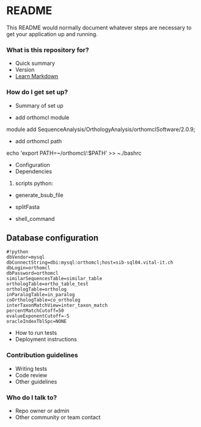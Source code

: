 # README #

This README would normally document whatever steps are necessary to get your application up and running.

### What is this repository for? ###

* Quick summary
* Version
* [Learn Markdown](https://bitbucket.org/tutorials/markdowndemo)

### How do I get set up? ###

* Summary of set up

- add orthomcl module 

module add SequenceAnalysis/OrthologyAnalysis/orthomclSoftware/2.0.9;

- add orthomcl path

echo 'export PATH=~/orthomcl/:$PATH' >> ~./bashrc

* Configuration
* Dependencies

1. scripts python:

- generate_bsub_file 

- splitFasta

- shell_command

## Database configuration ##


```
#!python
dbVendor=mysql
dbConnectString=dbi:mysql:orthomcl;host=sib-sql04.vital-it.ch
dbLogin=orthomcl
dbPassword=orthomcl
similarSequencesTable=similar_table
orthologTable=ortho_table_test
orthologTable=ortholog
inParalogTable=in_paralog
coOrthologTable=co_ortholog
interTaxonMatchView=inter_taxon_match
percentMatchCutoff=50
evalueExponentCutoff=-5
oracleIndexTblSpc=NONE
```

* How to run tests
* Deployment instructions

### Contribution guidelines ###

* Writing tests
* Code review
* Other guidelines

### Who do I talk to? ###

* Repo owner or admin
* Other community or team contact